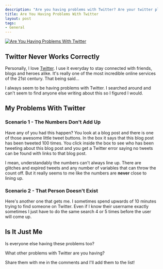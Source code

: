```yaml
--- 
description: "Are you having problems with Twitter? Are your twitter plugins failing to work? Is your Twitter search bar wrong? "
title: Are You Having Problems With Twitter
layout: post
tags: 
- General
---
```

<div class="img-wrap"><a href="http://www.flickr.com/photos/rosauraochoa/"><img class="size-full wp-image-1944 alignnone" title="Problems With Twitter" src="{{ site.url }}/images/twitter2.jpg" alt="Are You Having Problems With Twitter" /></a></div>

## Twitter Never Works Correctly

Personally, I love <a href="https://twitter.com/">Twitter</a>. I use it everyday to stay connected with friends, blogs and heroes alike. It's really one of the most incredible online services of the 21st century. That being said...

I always seem to be having problems with Twitter. I searched around and can't seem to find anyone else writing about this so I figured I would.

## My Problems With Twitter

### Scenario 1 - The Numbers Don't Add Up

Have any of you had this happen? You look at a blog post and there is one of those awesome little tweet buttons. In the box it says that this blog post has been tweeted 100 times. You click inside the box to see who has been tweeting about this blog post and you get a Twitter error saying no tweets can be found with links to that blog post.

I mean, understandably the numbers can't always line up. There are glitches and expired tweets and any number of variables that can throw the count off. But it really seems to me like the numbers are **never** close to lining up.

### Scenario 2 - That Person Doesn't Exist

Here's another one that gets me. I sometimes spend upwards of 10 minutes trying to find someone on Twitter. Even if I know their username exactly sometimes I just have to do the same search 4 or 5 times before the user will come up.

## Is It Just Me

Is everyone else having these problems too?

What other problems with Twitter are you having?

Share them with me in the comments and I'll add them to the list!
